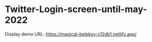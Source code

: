 # Twitter-Login-screen-until-may-2022

Display demo URL: https://magical-belekoy-c12db1.netlify.app/
